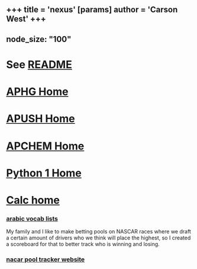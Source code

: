 +++
 title = 'nexus'
[params]
	author = 'Carson West'
+++
---
node_size: "100"
---
# See [README](./../readme/)

# [APHG Home](./../aphg-home/)
# [APUSH Home](./../apush-home/)
# [APCHEM Home](./../apchem-home/)
# [Python 1 Home](./../python-1-home/)

# [Calc home](./../calc-home/)

### [arabic vocab lists](./../arabic-vocab-lists/)

My family and I like to make betting pools on NASCAR races where we draft a certain amount of drivers who we think will place the highest, so I created a scoreboard for that to better track who is winning and losing.  
### [nacar pool tracker website](https://thecarsonwest.github.io/nascar/index.html)